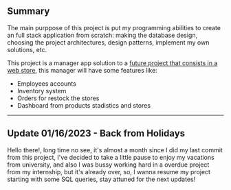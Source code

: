 ## Summary
The main purppose of this project is put my programming abilities to create an full stack application from scratch: making the database design, choosing the project architectures, design patterns, implement my own solutions, etc.

This project is a manager app solution to a [future project that consists in a web store](https://github.com/LaloDN/EShop), this manager will have some features like:

+ Employees accounts
+ Inventory system
+ Orders for restock the stores 
+ Dashboard from products stadistics and stores

---
## Update 01/16/2023 - Back from Holidays

Hello there!, long time no see, it's almost a month since I did my last commit from this project, I've decided to take a little pause to enjoy my vacations from university, and also I was bussy working hard in a overdue project from my internship, but it's already over, so, I wanna resume my project starting with some SQL queries, stay attuned for the next updates! 



